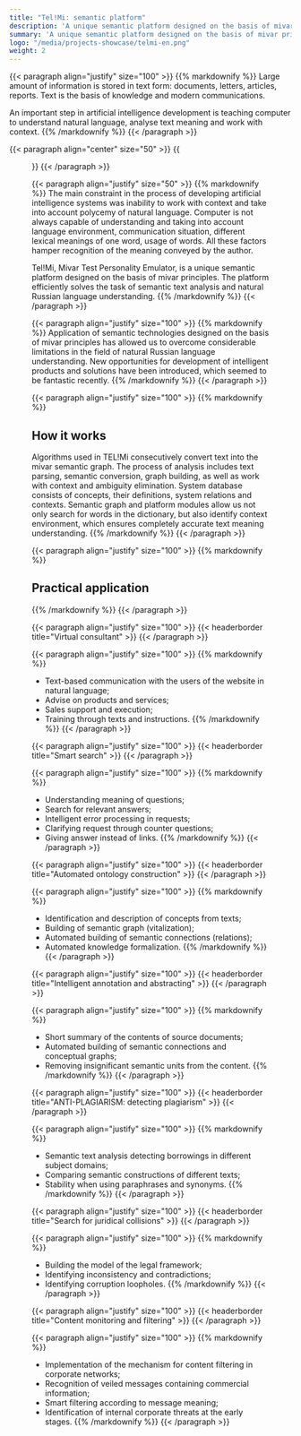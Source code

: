 ```yaml
---
title: "Tel!Mi: semantic platform"
description: 'A unique semantic platform designed on the basis of mivar principles. The platform efficiently solves the task of semantic text analysis and natural Russian language understanding.'
summary: 'A unique semantic platform designed on the basis of mivar principles. The platform efficiently solves the task of semantic text analysis and natural Russian language understanding.'
logo: "/media/projects-showcase/telmi-en.png"
weight: 2
---
```


{{< paragraph align="justify" size="100" >}}
{{% markdownify %}}
Large amount of information is stored in text form: documents, letters, articles, reports. Text is the basis of knowledge and modern communications.

An important step in artificial intelligence development is teaching computer to understand natural language, analyse text meaning and work with context.
{{% /markdownify %}}
{{< /paragraph >}}

{{< paragraph align="center" size="50" >}}
{{<figure url="/media/projects-showcase/telmi-en.png" alt="Tel!Mi">}}
{{< /paragraph >}}

{{< paragraph align="justify" size="50" >}}
{{% markdownify %}}
The main constraint in the process of developing artificial intelligence systems was inability to work with context and take into account polycemy of natural language. Computer is not always capable of understanding and taking into account language environment, communication situation, different lexical meanings of one word, usage of words. All these factors hamper recognition of the meaning conveyed by the author.

Tel!Mi, Mivar Test Personality Emulator, is a unique semantic platform designed on the basis of mivar principles. The platform efficiently solves the task of semantic text analysis and natural Russian language understanding.
{{% /markdownify %}}
{{< /paragraph >}}

{{< paragraph align="justify" size="100" >}}
{{% markdownify %}}
Application of semantic technologies designed on the basis of mivar principles has allowed us to overcome considerable limitations in the field of natural Russian language understanding. New opportunities for development of intelligent products and solutions have been introduced, which seemed to be fantastic recently.
{{% /markdownify %}}
{{< /paragraph >}}

{{< paragraph align="justify" size="100" >}}
{{% markdownify %}}
## How it works

Algorithms used in TEL!Mi consecutively convert text into the mivar semantic graph. The process of analysis includes text parsing, semantic conversion, graph building, as well as work with context and ambiguity elimination. System database consists of concepts, their definitions, system relations and contexts. Semantic graph and platform modules allow us not only search for words in the dictionary, but also identify context environment, which ensures completely accurate text meaning understanding.
{{% /markdownify %}}
{{< /paragraph >}}

{{< paragraph align="justify" size="100" >}}
{{% markdownify %}}
## Practical application

{{% /markdownify %}}
{{< /paragraph >}}

{{< paragraph align="justify" size="100" >}}
{{< headerborder title="Virtual consultant" >}}
{{< /paragraph >}}

{{< paragraph align="justify" size="100" >}}
{{% markdownify %}}
- Text-based communication with the users of the website in natural language;
- Advise on products and services;
- Sales support and execution;
- Training through texts and instructions.
{{% /markdownify %}}
{{< /paragraph >}}

{{< paragraph align="justify" size="100" >}}
{{< headerborder title="Smart search" >}}
{{< /paragraph >}}

{{< paragraph align="justify" size="100" >}}
{{% markdownify %}}
- Understanding meaning of questions;
- Search for relevant answers;
- Intelligent error processing in requests;
- Clarifying request through counter questions;
- Giving answer instead of links.
{{% /markdownify %}}
{{< /paragraph >}}

{{< paragraph align="justify" size="100" >}}
{{< headerborder title="Automated ontology construction" >}}
{{< /paragraph >}}

{{< paragraph align="justify" size="100" >}}
{{% markdownify %}}
- Identification and description of concepts from texts;
- Building of semantic graph (vitalization);
- Automated building of semantic connections (relations);
- Automated knowledge formalization.
{{% /markdownify %}}
{{< /paragraph >}}

{{< paragraph align="justify" size="100" >}}
{{< headerborder title="Intelligent annotation and abstracting" >}}
{{< /paragraph >}}

{{< paragraph align="justify" size="100" >}}
{{% markdownify %}}
- Short summary of the contents of source documents;
- Automated building of semantic connections and conceptual graphs;
- Removing insignificant semantic units from the content.
{{% /markdownify %}}
{{< /paragraph >}}

{{< paragraph align="justify" size="100" >}}
{{< headerborder title="ANTI-PLAGIARISM: detecting plagiarism" >}}
{{< /paragraph >}}

{{< paragraph align="justify" size="100" >}}
{{% markdownify %}}
- Semantic text analysis detecting borrowings in different subject domains;
- Comparing semantic constructions of different texts;
- Stability when using paraphrases and synonyms.
{{% /markdownify %}}
{{< /paragraph >}}

{{< paragraph align="justify" size="100" >}}
{{< headerborder title="Search for juridical collisions" >}}
{{< /paragraph >}}

{{< paragraph align="justify" size="100" >}}
{{% markdownify %}}
- Building the model of the legal framework;
- Identifying inconsistency and contradictions;
- Identifying corruption loopholes.
{{% /markdownify %}}
{{< /paragraph >}}

{{< paragraph align="justify" size="100" >}}
{{< headerborder title="Content monitoring and filtering" >}}
{{< /paragraph >}}

{{< paragraph align="justify" size="100" >}}
{{% markdownify %}}
- Implementation of the mechanism for content filtering in corporate networks;
- Recognition of veiled messages containing commercial information;
- Smart filtering according to message meaning;
- Identification of internal corporate threats at the early stages.
{{% /markdownify %}}
{{< /paragraph >}}
